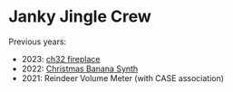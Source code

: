# Janky Jingle Crew

Previous years: 

 - 2023: [ch32 fireplace](https://github.com/johanwheeler/ch32-fireplace)
 - 2022: [Christmas Banana Synth](https://github.com/adaand00/christmas-banana-synth/)
 - 2021: Reindeer Volume Meter (with CASE association)
